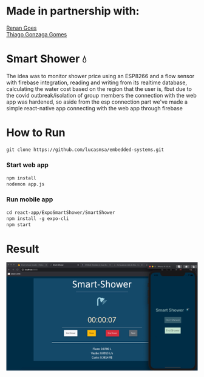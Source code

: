 # Made in partnership with:
[Renan Goes](https://github.com/Renan-Goes)
<br>
[Thiago Gonzaga Gomes](https://github.com/oitgg)

# Smart Shower 💧
The idea was to monitor shower price using an ESP8266 and a flow sensor with firebase integration, reading and writing from its realtime database, calculating the water cost based on the region that the user is,
fbut due to the covid outbreak/isolation of group members the connection with the web app was hardened, so aside from the esp connection part we've made a simple react-native app connecting with the web app through firebase

# How to Run
```
git clone https://github.com/lucasmsa/embedded-systems.git
```
### Start web app
```
npm install
nodemon app.js
```
### Run mobile app
```
cd react-app/ExpoSmartShower/SmartShower
npm install -g expo-cli
npm start
```
# Result
![Apps image](/public/imgs/apps.png)



